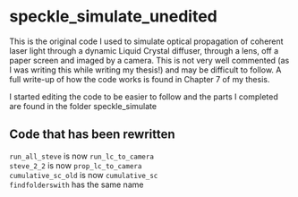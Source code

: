 # speckle_simulate_unedited
This is the original code I used to simulate optical propagation of coherent laser light through a dynamic Liquid Crystal diffuser, through a lens, off a paper screen and imaged by a camera. This is not very well commented (as I was writing this while writing my thesis!) and may be difficult to follow. A full write-up of how the code works is found in Chapter 7 of my thesis.

I started editing the code to be easier to follow and the parts I completed are found in the folder speckle_simulate

## Code that has been rewritten
`run_all_steve` is now `run_lc_to_camera`  
`steve_2_2` is now `prop_lc_to_camera`  
`cumulative_sc_old` is now `cumulative_sc`  
`findfolderswith` has the same name
